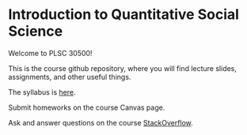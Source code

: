 # Introduction to Quantitative Social Science

Welcome to PLSC 30500!

This is the course github repository, where you will find lecture slides, assignments, and other useful things.

The syllabus is [here](https://docs.google.com/document/d/e/2PACX-1vR36fLzwBsw87-RebWyh-ihCD5yYDgItM59D3YhtuG7OjmXW4fTs92fsJTAlrbzI1iGN5qYsZi-3KRc/pub).

Submit homeworks on the course Canvas page.

Ask and answer questions on the course [StackOverflow](https://stackoverflowteams.com/c/uchicagopolmeth).  